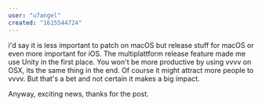 ```yaml
---
user: "u7angel"
created: "1615544724"
---
```


i'd say it is less important to patch on macOS but release stuff for macOS or even more important for iOS. The multiplattform release feature made me use Unity in the first place. You won't be more productive by using vvvv on OSX, its the same thing in the end. Of course it might attract more people to vvvv. But that's a bet and not certain it makes a big impact.

Anyway, exciting news, thanks for the post.
